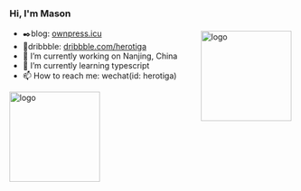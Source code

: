 ### Hi, I'm Mason

<!--

Here are some ideas to get you started:

- 🔭 I’m currently working on ...
- 🌱 I’m currently learning ...
- 👯 I’m looking to collaborate on ...
- 🤔 I’m looking for help with ...
- 💬 Ask me about ...
- 📫 How to reach me: ...
- 😄 Pronouns: ...
- ⚡ Fun fact: ...

- 表情：https://github.com/leoyaojy/tips/issues/11

-->

<img src="https://github-readme-stats.vercel.app/api?username=herotiga&show_icons=true" alt="logo" height="160" align="right" style="margin: 5px; margin-bottom: 20px;" />

- ✒️blog: [ownpress.icu](https://ownpress.icu/)
- 📐dribbble: [dribbble.com/herotiga](https://dribbble.com/herotiga)
- 🔭 I’m currently working on Nanjing, China
- 🌱 I’m currently learning typescript
- 📫 How to reach me: wechat(id: herotiga)


<img src="https://github-profile-trophy.vercel.app/?username=herotiga&theme=flat&column=7" alt="logo" height="160" align="center" style="margin: auto; margin-bottom: 20px;" />
